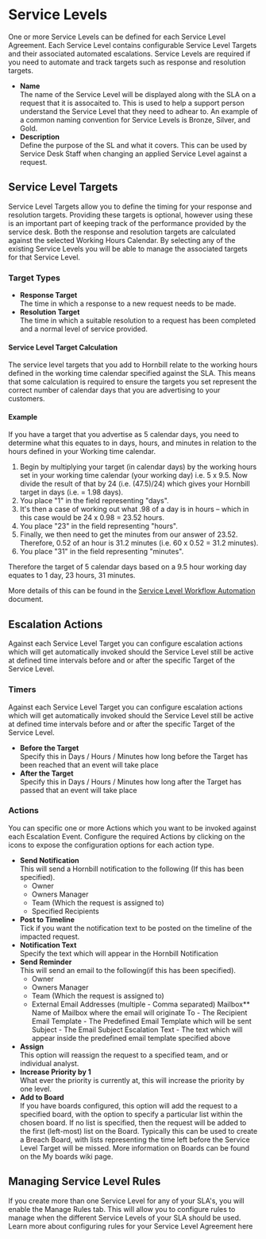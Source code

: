 # Service Levels
One or more Service Levels can be defined for each Service Level Agreement. Each Service Level contains configurable Service Level Targets and their associated automated escalations. Service Levels are required if you need to automate and track targets such as response and resolution targets.

* **Name**<br>The name of the Service Level will be displayed along with the SLA on a request that it is assocaited to. This is used to help a support person understand the Service Level that they need to adhear to. An example of a common naming convention for Service Levels is Bronze, Silver, and Gold.
* **Description**<br>Define the purpose of the SL and what it covers. This can be used by Service Desk Staff when changing an applied Service Level against a request.

## Service Level Targets
Service Level Targets allow you to define the timing for your response and resolution targets. Providing these targets is optional, however using these is an important part of keeping track of the performance provided by the service desk. Both the response and resolution targets are calculated against the selected Working Hours Calendar. By selecting any of the existing Service Levels you will be able to manage the associated targets for that Service Level.

### Target Types
* **Response Target**<br>The time in which a response to a new request needs to be made.
* **Resolution Target**<br>The time in which a suitable resolution to a request has been completed and a normal level of service provided.

#### Service Level Target Calculation
The service level targets that you add to Hornbill relate to the working hours defined in the working time calendar specified against the SLA. This means that some calculation is required to ensure the targets you set represent the correct number of calendar days that you are advertising to your customers.

#### Example
If you have a target that you advertise as 5 calendar days, you need to determine what this equates to in days, hours, and minutes in relation to the hours defined in your Working time calendar.

1) Begin by multiplying your target (in calendar days) by the working hours set in your working time calendar (your working day) i.e. 5 x 9.5. Now divide the result of that by 24 (i.e. (47.5)/24) which gives your Hornbill target in days (i.e. = 1.98 days).
2) You place "1" in the field representing "days".
3) It's then a case of working out what .98 of a day is in hours – which in this case would be 24 x 0.98 = 23.52 hours.
4) You place "23" in the field representing "hours".
5) Finally, we then need to get the minutes from our answer of 23.52. Therefore, 0.52 of an hour is 31.2 minutes (i.e. 60 x 0.52 = 31.2 minutes).
6) You place "31" in the field representing "minutes".

Therefore the target of 5 calendar days based on a 9.5 hour working day equates to 1 day, 23 hours, 31 minutes.

More details of this can be found in the [Service Level Workflow Automation](/servicemanager-user-guide/service-portfolio/service-level-agreements/automation) document.

## Escalation Actions
Against each Service Level Target you can configure escalation actions which will get automatically invoked should the Service Level still be active at defined time intervals before and or after the specific Target of the Service Level.

### Timers
Against each Service Level Target you can configure escalation actions which will get automatically invoked should the Service Level still be active at defined time intervals before and or after the specific Target of the Service Level.
* **Before the Target**<br>Specify this in Days / Hours / Minutes how long before the Target has been reached that an event will take place
* **After the Target**<br>Specify this in Days / Hours / Minutes how long after the Target has passed that an event will take place

### Actions
You can specific one or more Actions which you want to be invoked against each Escalation Event. Configure the required Actions by clicking on the icons to expose the configuration options for each action type.

* **Send Notification**<br>This will send a Hornbill notification to the following (If this has been specified).
    * Owner
    * Owners Manager
    * Team (Which the request is assigned to)
    * Specified Recipients
* **Post to Timeline**<br>Tick if you want the notification text to be posted on the timeline of the impacted request.
* **Notification Text**<br>Specify the text which will appear in the Hornbill Notification
* **Send Reminder**<br>This will send an email to the following(if this has been specified).
    * Owner
    * Owners Manager
    * Team (Which the request is assigned to)
    * External Email Addresses (multiple - Comma separated)
    Mailbox**<br>Name of Mailbox where the email will originate
    To - The Recipient
    Email Template - The Predefined Email Template which will be sent
    Subject - The Email Subject
    Escalation Text - The text which will appear inside the predefined email template specified above
* **Assign**<br>This option will reassign the request to a specified team, and or individual analyst.
* **Increase Priority by 1**<br>What ever the priority is currently at, this will increase the priority by one level.
* **Add to Board**<br>If you have boards configured, this option will add the request to a specified board, with the option to specify a particular list within the chosen board. If no list is specified, then the request will be added to the first (left-most) list on the Board. Typically this can be used to create a Breach Board, with lists representing the time left before the Service Level Target will be missed. More information on Boards can be found on the My boards wiki page.

## Managing Service Level Rules
If you create more than one Service Level for any of your SLA's, you will enable the Manage Rules tab. This will allow you to configure rules to manage when the different Service Levels of your SLA should be used. Learn more about configuring rules for your Service Level Agreement here